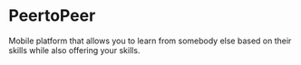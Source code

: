 # PeertoPeer

Mobile platform that allows you to learn from somebody else based on their skills while also offering your skills. 
